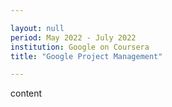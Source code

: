 ```yaml
---

layout: null 
period: May 2022 - July 2022 
institution: Google on Coursera
title: "Google Project Management"

---
```


content
